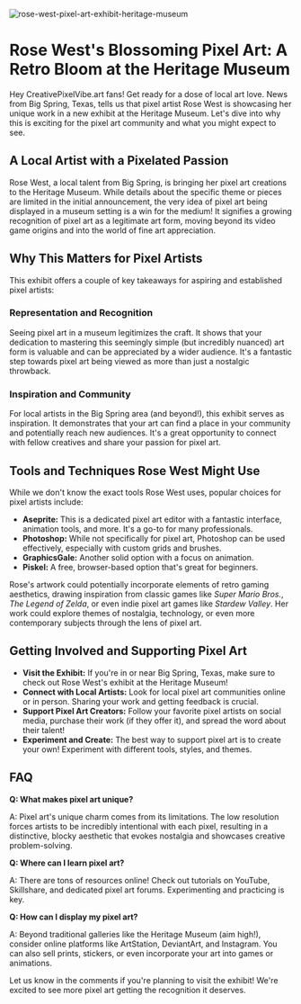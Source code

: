 ![rose-west-pixel-art-exhibit-heritage-museum](https://images.pexels.com/photos/33260578/pexels-photo-33260578.jpeg?auto=compress&cs=tinysrgb&fit=crop&h=627&w=1200)

# Rose West's Blossoming Pixel Art: A Retro Bloom at the Heritage Museum

Hey CreativePixelVibe.art fans! Get ready for a dose of local art love. News from Big Spring, Texas, tells us that pixel artist Rose West is showcasing her unique work in a new exhibit at the Heritage Museum. Let's dive into why this is exciting for the pixel art community and what you might expect to see.

## A Local Artist with a Pixelated Passion

Rose West, a local talent from Big Spring, is bringing her pixel art creations to the Heritage Museum. While details about the specific theme or pieces are limited in the initial announcement, the very idea of pixel art being displayed in a museum setting is a win for the medium! It signifies a growing recognition of pixel art as a legitimate art form, moving beyond its video game origins and into the world of fine art appreciation.

## Why This Matters for Pixel Artists

This exhibit offers a couple of key takeaways for aspiring and established pixel artists:

### Representation and Recognition

Seeing pixel art in a museum legitimizes the craft. It shows that your dedication to mastering this seemingly simple (but incredibly nuanced) art form is valuable and can be appreciated by a wider audience. It's a fantastic step towards pixel art being viewed as more than just a nostalgic throwback.

### Inspiration and Community

For local artists in the Big Spring area (and beyond!), this exhibit serves as inspiration. It demonstrates that your art can find a place in your community and potentially reach new audiences. It's a great opportunity to connect with fellow creatives and share your passion for pixel art.

## Tools and Techniques Rose West Might Use

While we don't know the exact tools Rose West uses, popular choices for pixel artists include:

*   **Aseprite:** This is a dedicated pixel art editor with a fantastic interface, animation tools, and more. It's a go-to for many professionals.
*   **Photoshop:** While not specifically for pixel art, Photoshop can be used effectively, especially with custom grids and brushes.
*   **GraphicsGale:** Another solid option with a focus on animation.
*   **Piskel:** A free, browser-based option that's great for beginners.

Rose's artwork could potentially incorporate elements of retro gaming aesthetics, drawing inspiration from classic games like *Super Mario Bros.*, *The Legend of Zelda*, or even indie pixel art games like *Stardew Valley*. Her work could explore themes of nostalgia, technology, or even more contemporary subjects through the lens of pixel art.

## Getting Involved and Supporting Pixel Art

*   **Visit the Exhibit:** If you're in or near Big Spring, Texas, make sure to check out Rose West's exhibit at the Heritage Museum!
*   **Connect with Local Artists:** Look for local pixel art communities online or in person. Sharing your work and getting feedback is crucial.
*   **Support Pixel Art Creators:** Follow your favorite pixel artists on social media, purchase their work (if they offer it), and spread the word about their talent!
*   **Experiment and Create:** The best way to support pixel art is to create your own! Experiment with different tools, styles, and themes.

## FAQ

**Q: What makes pixel art unique?**

A: Pixel art's unique charm comes from its limitations. The low resolution forces artists to be incredibly intentional with each pixel, resulting in a distinctive, blocky aesthetic that evokes nostalgia and showcases creative problem-solving.

**Q: Where can I learn pixel art?**

A: There are tons of resources online! Check out tutorials on YouTube, Skillshare, and dedicated pixel art forums. Experimenting and practicing is key.

**Q: How can I display my pixel art?**

A: Beyond traditional galleries like the Heritage Museum (aim high!), consider online platforms like ArtStation, DeviantArt, and Instagram. You can also sell prints, stickers, or even incorporate your art into games or animations.

Let us know in the comments if you're planning to visit the exhibit! We're excited to see more pixel art getting the recognition it deserves.
